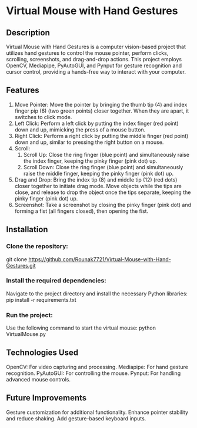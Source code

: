# Virtual Mouse with Hand Gestures


## Description
Virtual Mouse with Hand Gestures is a computer vision-based project that utilizes hand gestures to control the mouse pointer, perform clicks, scrolling, screenshots, and drag-and-drop actions. This project employs OpenCV, Mediapipe, PyAutoGUI, and Pynput for gesture recognition and cursor control, providing a hands-free way to interact with your computer.


## Features
1. Move Pointer: Move the pointer by bringing the thumb tip (4) and index finger pip (6) (two green points) closer together. When they are apart, it switches to click mode.
2. Left Click: Perform a left click by putting the index finger (red point) down and up, mimicking the press of a mouse button.
3. Right Click: Perform a right click by putting the middle finger (red point) down and up, similar to pressing the right button on a mouse.
4. Scroll:
   1. Scroll Up: Close the ring finger (blue point) and simultaneously raise the index finger, keeping the pinky finger (pink dot) up.
   2. Scroll Down: Close the ring finger (blue point) and simultaneously raise the middle finger, keeping the pinky finger (pink dot) up.
6. Drag and Drop: Bring the index tip (8) and middle tip (12) (red dots) closer together to initiate drag mode. Move objects while the tips are close, and release to drop the object once the tips separate, keeping the pinky finger (pink dot) up.
7. Screenshot: Take a screenshot by closing the pinky finger (pink dot) and forming a fist (all fingers closed), then opening the fist.


## Installation
### Clone the repository:
git clone https://github.com/Rounak7721/Virtual-Mouse-with-Hand-Gestures.git

### Install the required dependencies: 
Navigate to the project directory and install the necessary Python libraries:
pip install -r requirements.txt

### Run the project: 
Use the following command to start the virtual mouse:
python VirtualMouse.py


## Technologies Used
OpenCV: For video capturing and processing.
Mediapipe: For hand gesture recognition.
PyAutoGUI: For controlling the mouse.
Pynput: For handling advanced mouse controls.


## Future Improvements
Gesture customization for additional functionality.
Enhance pointer stability and reduce shaking.
Add gesture-based keyboard inputs.
